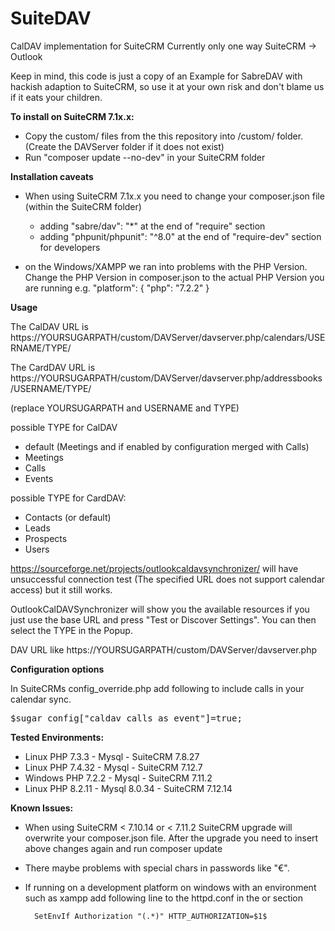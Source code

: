 # SuiteDAV
CalDAV implementation for SuiteCRM
Currently only one way SuiteCRM -> Outlook

Keep in mind, this code is just a copy of an Example for SabreDAV with hackish adaption to SuiteCRM, so use it at your own risk and don't blame us if it eats your children.

**To install on SuiteCRM 7.1x.x:**

- Copy the custom/ files from the this repository into <SuiteCRM>/custom/ folder. 
  (Create the DAVServer folder if it does not exist)
- Run "composer update --no-dev" in your SuiteCRM folder

**Installation caveats**

- When using SuiteCRM 7.1x.x you need to change your composer.json file (within the SuiteCRM folder)

	- adding "sabre/dav": "*" at the end of "require" section
	- adding "phpunit/phpunit": "^8.0" at the end of "require-dev" section for developers

- on the Windows/XAMPP we ran into problems with the PHP Version. Change the PHP Version in composer.json to the actual PHP Version you are running e.g.
		"platform": {
		  "php": "7.2.2"
		}

**Usage**

The CalDAV URL is https://YOURSUGARPATH/custom/DAVServer/davserver.php/calendars/USERNAME/TYPE/

The CardDAV URL is https://YOURSUGARPATH/custom/DAVServer/davserver.php/addressbooks/USERNAME/TYPE/

(replace YOURSUGARPATH and USERNAME and TYPE)

possible TYPE for CalDAV
* default (Meetings and if enabled by configuration merged with Calls)
* Meetings
* Calls
* Events

possible TYPE for CardDAV:
* Contacts (or default)
* Leads
* Prospects
* Users

https://sourceforge.net/projects/outlookcaldavsynchronizer/ will have unsuccessful connection test (The specified URL does not support calendar access) but it still works.

OutlookCalDAVSynchronizer will show you the available resources if you just use the base URL and press "Test or Discover Settings". You can then select the TYPE in the Popup. 

DAV URL like https://YOURSUGARPATH/custom/DAVServer/davserver.php

**Configuration options**

In SuiteCRMs config_override.php add following to include calls in your calendar sync.
<pre>$sugar_config["caldav_calls_as_event"]=true;</pre>

**Tested Environments:**

- Linux PHP 7.3.3 - Mysql - SuiteCRM 7.8.27
- Linux PHP 7.4.32 - Mysql - SuiteCRM 7.12.7
- Windows PHP 7.2.2 - Mysql - SuiteCRM 7.11.2
- Linux PHP 8.2.11 - Mysql 8.0.34 - SuiteCRM 7.12.14

**Known Issues:**

- When using SuiteCRM < 7.10.14 or < 7.11.2 SuiteCRM upgrade will overwrite your composer.json file. After the upgrade you need to insert above changes again and run composer update
- There maybe problems with special chars in passwords like "€".
- If running on a development platform on windows with an environment such as xampp add following line to the httpd.conf in the <VirtualHost> or <Directory> section
		
		SetEnvIf Authorization "(.*)" HTTP_AUTHORIZATION=$1$
		
